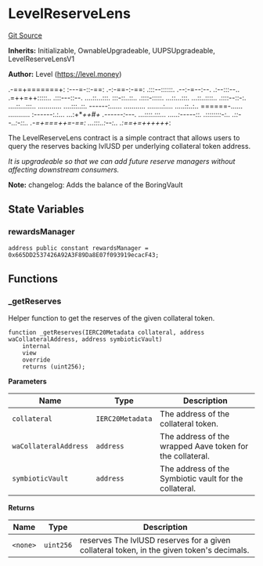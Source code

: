 # LevelReserveLens
[Git Source](https://github.com/Level-Money/contracts/blob/0fa663cd541ef95fb08cd2849fd8cc2be3967548/src/v2/lens/LevelReserveLens.sol)

**Inherits:**
Initializable, OwnableUpgradeable, UUPSUpgradeable, LevelReserveLensV1

**Author:**
Level (https://level.money)

.-==+=======+:
:---=-::-==:
.-:-==-:-==:
.:::--::::::.     .--:-=--:--.       .:--:::--..
.=++=++:::::..     .:::---::--.    ....::...:::.
:::-::..::..      .::::-:::::.     ...::...:::.
...::..::::..     .::::--::-:.    ....::...:::..
............      ....:::..::.    ------:......
...........     ........:....     .....::..:..    ======-......      ...........
:------:.:...   ...:+***++*#+     .------:---.    ...::::.:::...   .....:-----::.
.::::::::-:..   .::--..:-::..    .-=+===++=-==:   ...:::..:--:..   .:==+=++++++*:

The LevelReserveLens contract is a simple contract that allows users to query the reserves backing lvlUSD per underlying collateral token address.

*It is upgradeable so that we can add future reserve managers without affecting downstream consumers.*

**Note:**
changelog: Adds the balance of the BoringVault


## State Variables
### rewardsManager

```solidity
address public constant rewardsManager = 0x665DD2537426A92A3F89Da8E07f093919ecacF43;
```


## Functions
### _getReserves

Helper function to get the reserves of the given collateral token.


```solidity
function _getReserves(IERC20Metadata collateral, address waCollateralAddress, address symbioticVault)
    internal
    view
    override
    returns (uint256);
```
**Parameters**

|Name|Type|Description|
|----|----|-----------|
|`collateral`|`IERC20Metadata`|The address of the collateral token.|
|`waCollateralAddress`|`address`|The address of the wrapped Aave token for the collateral.|
|`symbioticVault`|`address`|The address of the Symbiotic vault for the collateral.|

**Returns**

|Name|Type|Description|
|----|----|-----------|
|`<none>`|`uint256`|reserves The lvlUSD reserves for a given collateral token, in the given token's decimals.|


